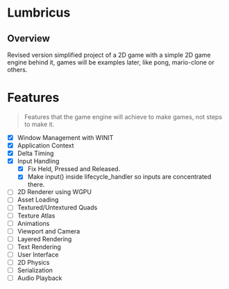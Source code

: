 # Lumbricus

## Overview

Revised version simplified project of a 2D game with a simple 2D game engine behind it, games will be examples later, like pong, mario-clone or others.

# Features

> Features that the game engine will achieve to make games, not steps to make it.

- [x] Window Management with WINIT
- [x] Application Context
- [x] Delta Timing
- [x] Input Handling
    - [x] Fix Held, Pressed and Released.
    - [x] Make input() inside lifecycle_handler so inputs are concentrated there.
- [ ] 2D Renderer using WGPU
- [ ] Asset Loading
- [ ] Textured/Untextured Quads
- [ ] Texture Atlas
- [ ] Animations
- [ ] Viewport and Camera
- [ ] Layered Rendering
- [ ] Text Rendering
- [ ] User Interface
- [ ] 2D Physics
- [ ] Serialization
- [ ] Audio Playback